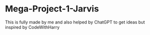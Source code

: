 # Mega-Project-1-Jarvis
This is fully made by me and also helped by ChatGPT to get ideas but inspired by CodeWithHarry
